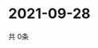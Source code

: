 # 2021-09-28
  共 0条

  <!-- BEGIN -->
  <!-- 最后更新时间Tue Sep 28 2021 22:02:52 GMT+0000 (Coordinated Universal Time) -->
  
  <!-- END -->
  
  